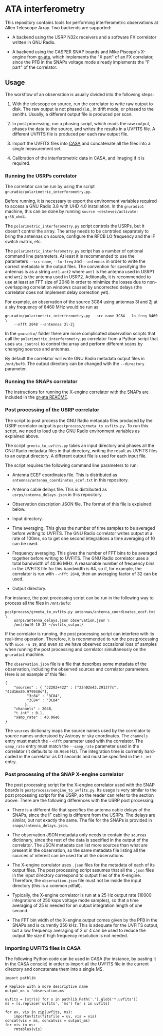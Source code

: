 # ATA interferometry

This repository contains tools for performing interferometric observations at
Allen Telescope Array. Two backends are supported:

* A backend using the USRP N32x receivers and a software FX correlator written
in GNU Radio.

* A backend using the CASPER SNAP boards and Mike Piscopo's X-engine from
[gr-ata](https://github.com/SETIatHCRO/gr-ata), which implements the "X part" of
an FX correlator, since the PFB in the SNAPs voltage mode already implements the
"F part" of the correlator.

## Usage

The workflow of an observation is usually divided into the following steps:

1. With the telescope on source, run the correlator to write raw output to
disk. The raw output is not phased (i.e., in drift mode, or phased to the
zenith). Usually, a different output file is produced per scan.

2. In post processing, run a phasing script, which reads the raw output, phases
the data to the source, and writes the results in a UVFITS file. A different
UVFITS file is produced per each raw output file.

3. Import the UVFITS files into [CASA](https://casa.nrao.edu/) and concatenate
all the files into a single measurement set.

4. Calibration of the interferometric data in CASA, and imaging if it is
required.

### Running the USRPs correlator

The correlator can be run by using the script
`gnuradio/polarimetric_interferometry.py`.

Before running, it is necessary to export the environment variables required to
access a GNU Radio 3.8 with UHD 4.0 installation. In the `gnuradio1` machine,
this can be done by running `source ~destevez/activate-gr38_uhd4`.

The `polarimetric_interferometry.py` script controls the USRPs, but it doesn't control
the array. The array needs to be controled separately to bring the antennas on
source, configure the RFCB LO frequency and the IF switch matrix, etc.

The `polarimetric_interferometry.py` script has a number of optional command
line parameters. At least it is recommended to use the parameters `--src-name`,
`--lo-freq` and `--antennas` in order to write the correct metadata in the
output files. The convention for specifying the antennas is as a string
`ant1-ant2` where `ant1` is the antenna used in USRP1 and `ant2` is the antenna
used in USRP2. Aditionally, it is recommended to use at least an FFT size of 2048
in order to minimize the losses due to non-overlapping correlation windows caused
by uncorrected delays (the correlator does not implement delay correction yet).

For example, an observation of the source 3C84 using antennas 3l
and 2j at a sky frequency of 8460 MHz would be run as
```
gnuradio/polarimetric_interferometry.py --src-name 3C84 --lo-freq 8460 \
    --nfft 2048 --antennas 3l-2j
```

In the `gnuradio/` folder there are more complicated observation scripts that
call the `polarimetric_interferometry.py` correlator from a Python script that
uses `ata_control` to control the array and perform different scans by changing
sources and antennas.

By default the correlator will write GNU Radio metadata output files in
`/mnt/buf0`. The output directory can be changed with the `--directory` parameter.

### Running the SNAPs correlator

The instructions for running the X-engine correlator with the SNAPs are included
in the [gr-ata
README](https://github.com/SETIatHCRO/gr-ata#3c84-5-minute-calibration).

### Post processing of the USRP correlator

The script to post process the GNU Radio metadata files produced by the USRP
correlator output is `postprocess/grmeta_to_uvfits.py`. To run this script, we
need to load up the GNU Radio environment variables as explained above.

The script `grmeta_to_uvfits.py` takes an input directory and phases all the
GNU Radio metadata files in that directory, writing the result as UVFITS files
to an output directory. A different output file is used for each input file.

The script requires the following command line parameters to run:

* Antenna ECEF coordinates file. This is distributed as
  `antennas/antenna_coordinates_ecef.txt` in this repository.

* Antenna cable delays file. This is distributed as `usrps/antenna_delays.json`
  in this repository.

* Observation description JSON file. The format of this file is explained below.

* Input directory.

* Time averaging. This gives the number of time samples to be averaged before
  writing to UVFITS. The GNU Radio correlator writes output at a rate of 100ms,
  so to get one second integrations a time averaging of 10 can be used.

* Frequency averaging. This gives the number of FFT bins to be averaged together
  before writing to UVFITS. The GNU Radio correlator uses a total bandwidth of
  40.96 MHz. A reasonable number of frequency bins in the UVFITS file for this
  bandwidth is 64, so if, for example, the correlator is run with `--nfft 2048`,
  then an averaging factor of 32 can be used.

* Output directory.

For instance, the post processing script can be run in the following way to
process all the files in `/mnt/buf0`:
```
postprocess/grmeta_to_uvfits.py antennas/antenna_coordinates_ecef.txt \
    usrps/antenna_delays.json observation.json \
    /mnt/buf0 10 32 ~/uvfits_output/
```

If the correlator is running, the post processing script can interfere with its
real-time operation. Therefore, it is recommended to run the postprocessing with
`nice -n 19`, and even so we have observed occasional loss of samples when
running the post processing and correlator simultaneosly on the `gnuradio1`
machine.

The `observation.json` file is a file that describes some metadata of the
observation, including the observed sources and correlator parameters. Here is
an example of this file:
```
{
    "sources" : { "J2202+422" : ["22h02m43.291377s", "42d16m39.979940s"],
		  "3c84" : "3C84",
		  "3C84" : "3C84"
		 },
    "channels" : 2048,
    "t_int" : 0.1,
    "samp_rate" : 40.96e6   
}

```
The `sources` dictionary maps the source names used by the correlator to
source names understood by Astropy or sky coordinates. The `channels` entry must
match the `--nfft` parameter used with the correlator. The `samp_rate` entry must
match the `--samp_rate` parameter used in the correlator (it defaults to
`40.96e6` Hz). The integration time is currently hard-coded in the correlator as
0.1 seconds and must be specified in the `t_int` entry.

### Post processing of the SNAP X-engine correlator

The post processing script for the X-engine correlator used with the SNAP boards
is `postprocess/xengine_to_uvfits.py`. Its usage is very similar to the post
processing script for the USRP, so the reader can refer to the section
above. There are the following differences with the USRP post processing:

* There is a different file that specifies the antenna cable delays of the
  SNAPs, since the IF cabling is different from the USRPs. The delays are
  similar, but not exactly the same. The file for the SNAPs is provided in
  `snaps/antenna_delays.json`.

* The observation JSON metadata only needs to contain the `sources` dictionary,
  since the rest of the data is specified in the output of the correlator. The
  JSON metadata can list more sources than what are present in the observation,
  so the same metadata file listing all the sources of interest can be used for
  all the observations.

* The X-engine correlator uses `.json` files for the metadata of each of its
  output files. The post processing script assumes that all the `.json` files in
  the input directory correspond to output files of the X-engine. Therefore, the
  `observation.json` file must not be inside the input directory (this is a
  common pitfall).

* Typically, the X-engine correlator is run at a 25 Hz output rate (10000
  integrations of 250 ksps voltage mode samples), so that a time averaging of
  25 is needed for an output integration length of one second.

* The FFT bin width of the X-engine output comes given by the PFB in the SNAPs
  and is currently 250 kHz. This is adequate for the UVFITS output, but a low
  frequency averaging of 2 or 4 can be used to reduce the output file size if high
  frequency resolution is not needed.

### Importing UVFITS files in CASA

The following Python code can be used in CASA (for instance, by pasting it in
the CASA console) in order to import all the UVFITS file in the current
directory and concatenate them into a single MS.

```
import pathlib

# Replace with a more descriptive name
output_ms = 'observation.ms'

uvfits = [str(s) for s in pathlib.Path('.').glob('*.uvfits')]
ms = [s.replace('uvfits', 'ms') for s in uvfits]

for uv, vis in zip(uvfits, ms):
    importuvfits(fitsfile = uv, vis = vis)
concat(vis = ms, concatvis = output_ms)
for vis in ms:
    rmtables(vis)
```

